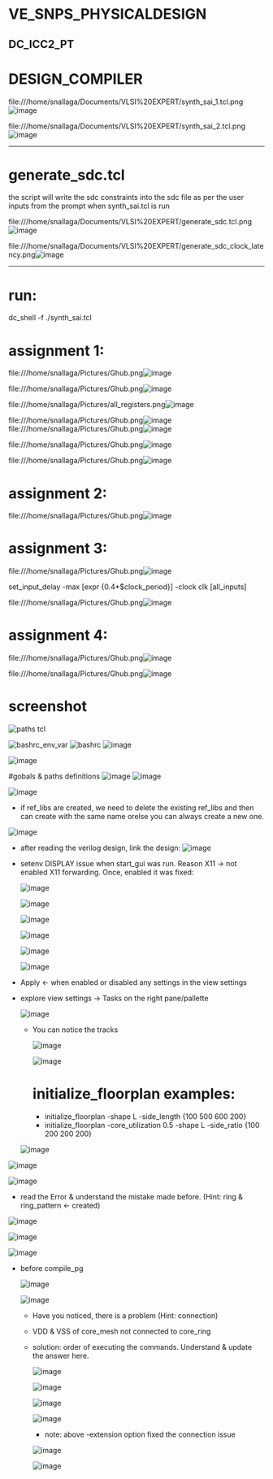 # VE_SNPS_PHYSICALDESIGN
DC_ICC2_PT
---------------------------------------------------------------------------------------------------------------------------------------------------------------------------------------
# DESIGN_COMPILER
file:///home/snallaga/Documents/VLSI%20EXPERT/synth_sai_1.tcl.png![image](https://github.com/snallaga9/VE_SNPS_PHYSICALDESIGN/assets/110479456/2dc860cf-0def-4c0f-8611-fc9cad2a264f)

file:///home/snallaga/Documents/VLSI%20EXPERT/synth_sai_2.tcl.png![image](https://github.com/snallaga9/VE_SNPS_PHYSICALDESIGN/assets/110479456/0cf96717-a524-49c7-a6bd-9ae70f2f6f81)

---------------------------------------------------------------------------------------------------------------------------------------------------------------------------------------
# generate_sdc.tcl

the script will write the sdc constraints into the sdc file as per the user inputs from the prompt when synth_sai.tcl is run

file:///home/snallaga/Documents/VLSI%20EXPERT/generate_sdc.tcl.png![image](https://github.com/snallaga9/VE_SNPS_PHYSICALDESIGN/assets/110479456/b1829f2c-dda9-41c0-b7ca-7a3d2995c526)

file:///home/snallaga/Documents/VLSI%20EXPERT/generate_sdc_clock_latency.png![image](https://github.com/snallaga9/VE_SNPS_PHYSICALDESIGN/assets/110479456/122ac3fc-8469-4558-ade3-142e097ec166)


---------------------------------------------------------------------------------------------------------------------------------------------------------------------------------------

# run:
dc_shell -f ./synth_sai.tcl

# assignment 1:
file:///home/snallaga/Pictures/Ghub.png![image](https://github.com/snallaga9/VE_SNPS_PHYSICALDESIGN/assets/110479456/3d2be0be-57a6-40eb-94f4-522612425780)

file:///home/snallaga/Pictures/Ghub.png![image](https://github.com/snallaga9/VE_SNPS_PHYSICALDESIGN/assets/110479456/1184a7c3-1583-408c-82e5-8360c8528014)

file:///home/snallaga/Pictures/all_registers.png![image](https://github.com/snallaga9/VE_SNPS_PHYSICALDESIGN/assets/110479456/146fb97b-df3a-41ac-9740-c685447a13fa)

file:///home/snallaga/Pictures/Ghub.png![image](https://github.com/snallaga9/VE_SNPS_PHYSICALDESIGN/assets/110479456/3a9ac2f8-062f-45e9-83d5-5e16a16f5e86)
file:///home/snallaga/Pictures/Ghub.png![image](https://github.com/snallaga9/VE_SNPS_PHYSICALDESIGN/assets/110479456/564acbea-9840-44db-bc4f-5ed2361722fa)

file:///home/snallaga/Pictures/Ghub.png![image](https://github.com/snallaga9/VE_SNPS_PHYSICALDESIGN/assets/110479456/e2f2ad80-6c3b-4d51-aabc-288e526729af)

file:///home/snallaga/Pictures/Ghub.png![image](https://github.com/snallaga9/VE_SNPS_PHYSICALDESIGN/assets/110479456/166935a3-b50c-4121-a3db-266a4265236e)



# assignment 2:
file:///home/snallaga/Pictures/Ghub.png![image](https://github.com/snallaga9/VE_SNPS_PHYSICALDESIGN/assets/110479456/39d9e862-ea67-42d5-b47d-53ecb948d13a)




# assignment 3:
file:///home/snallaga/Pictures/Ghub.png![image](https://github.com/snallaga9/VE_SNPS_PHYSICALDESIGN/assets/110479456/590483ab-4ec3-4663-a0f5-8f247e71d76b)

set_input_delay -max [expr {0.4*$clock_period}] -clock clk [all_inputs] 

file:///home/snallaga/Pictures/Ghub.png![image](https://github.com/snallaga9/VE_SNPS_PHYSICALDESIGN/assets/110479456/3ddb18a6-50a5-4c0e-b3ed-6f78dfe7e7d5)


# assignment 4:
file:///home/snallaga/Pictures/Ghub.png![image](https://github.com/snallaga9/VE_SNPS_PHYSICALDESIGN/assets/110479456/1f4d8799-b76b-4cde-bfa7-5118be4813dc)

file:///home/snallaga/Pictures/Ghub.png![image](https://github.com/snallaga9/VE_SNPS_PHYSICALDESIGN/assets/110479456/0cb1b1bb-3789-4277-8d58-4307baedd6c0)

# screenshot
![paths tcl](https://github.com/snallaga9/VE_SNPS_PHYSICALDESIGN/assets/110479456/f286c293-5e02-4898-bce6-994f2b6a2273)

![bashrc_env_var](https://github.com/snallaga9/VE_SNPS_PHYSICALDESIGN/assets/110479456/d3aaa88f-d8bd-44d7-9286-42893765420a)
![bashrc](https://github.com/snallaga9/VE_SNPS_PHYSICALDESIGN/assets/110479456/d48bb950-e2a5-4877-8696-2315dae08a19)
![image](https://github.com/snallaga9/VE_SNPS_PHYSICALDESIGN/assets/110479456/18c2845c-5c5b-4239-8b35-f7249324ab0c)

![image](https://github.com/snallaga9/VE_SNPS_PHYSICALDESIGN/assets/110479456/7b27e27b-b644-4cc8-9562-40cab0d9880f)

#gobals & paths definitions
![image](https://github.com/snallaga9/VE_SNPS_PHYSICALDESIGN/assets/110479456/e8ef2605-e58b-4d7f-8802-1bf74b5c8b28)
![image](https://github.com/snallaga9/VE_SNPS_PHYSICALDESIGN/assets/110479456/8722fe08-90fc-4c98-8dbe-a9c0bafbf29d)

![image](https://github.com/snallaga9/VE_SNPS_PHYSICALDESIGN/assets/110479456/3736132e-7cbd-4674-9975-ed11370123c0)

* if ref_libs are created, we need to delete the existing ref_libs and then can create with the same name orelse you can always create a new one.

![image](https://github.com/snallaga9/VE_SNPS_PHYSICALDESIGN/assets/110479456/911450e0-c5b2-4fe5-8c18-54d740b6c9c7)

* after reading the verilog design, link the design:
  ![image](https://github.com/snallaga9/VE_SNPS_PHYSICALDESIGN/assets/110479456/fd415fff-ef19-44d4-84a1-4aa7f6c82d0f)

* setenv DISPLAY issue when start_gui was run. Reason X11 -> not enabled X11 forwarding. Once, enabled it was fixed:

  ![image](https://github.com/snallaga9/VE_SNPS_PHYSICALDESIGN/assets/110479456/fa1a0a8d-fe90-4d1f-931d-676e5981d142)

  ![image](https://github.com/snallaga9/VE_SNPS_PHYSICALDESIGN/assets/110479456/2dd7a64e-643d-45ac-b47a-653aecf36b9e)

  ![image](https://github.com/snallaga9/VE_SNPS_PHYSICALDESIGN/assets/110479456/c931ec54-5972-4bd5-a68e-8b1d7412b62e)

  ![image](https://github.com/snallaga9/VE_SNPS_PHYSICALDESIGN/assets/110479456/ce740882-37b3-420a-b59d-d4b20b9d7886)

  ![image](https://github.com/snallaga9/VE_SNPS_PHYSICALDESIGN/assets/110479456/18bc9ac3-42dc-484f-bf27-40c431e79aec)


  ![image](https://github.com/snallaga9/VE_SNPS_PHYSICALDESIGN/assets/110479456/f7afc8ec-8dc7-4dd1-be8d-492ca335778f)
* Apply <- when enabled or disabled any settings in the view settings
* explore view settings -> Tasks on the right pane/pallette

  ![image](https://github.com/snallaga9/VE_SNPS_PHYSICALDESIGN/assets/110479456/bf1a704e-be8f-4773-b593-fa209a846b54)
  * You can notice the tracks
 
    ![image](https://github.com/snallaga9/VE_SNPS_PHYSICALDESIGN/assets/110479456/e7adde31-8c43-4cf1-8384-b6c06f03e5d8)

    ![image](https://github.com/snallaga9/VE_SNPS_PHYSICALDESIGN/assets/110479456/3b85276e-85f6-4298-bf12-99130c181931)

    # initialize_floorplan examples:
    * initialize_floorplan -shape L -side_length {100 500 600 200}
    * initialize_floorplan -core_utilization 0.5 -shape L -side_ratio {100 200 200 200}
   
  
   
  ![image](https://github.com/snallaga9/VE_SNPS_PHYSICALDESIGN/assets/110479456/0a6d69c9-d26e-4d7b-b604-2a3a6ef15a3f)

![image](https://github.com/snallaga9/VE_SNPS_PHYSICALDESIGN/assets/110479456/86817be9-a729-4ace-a4f8-47ab72437b61)


![image](https://github.com/snallaga9/VE_SNPS_PHYSICALDESIGN/assets/110479456/bde10b37-ef8d-4a2a-91dc-04dcb98009b5)
* read the Error & understand the mistake made before. (Hint: ring & ring_pattern <- created)


![image](https://github.com/snallaga9/VE_SNPS_PHYSICALDESIGN/assets/110479456/1251375e-c44d-4a2d-8008-a065205ba0f9)

![image](https://github.com/snallaga9/VE_SNPS_PHYSICALDESIGN/assets/110479456/cabe31d4-08d1-42f7-ba58-5fee53a26cf6)

![image](https://github.com/snallaga9/VE_SNPS_PHYSICALDESIGN/assets/110479456/1e04ce3f-f5a2-4040-851f-70e4fbeaebe9)
* before compile_pg

  ![image](https://github.com/snallaga9/VE_SNPS_PHYSICALDESIGN/assets/110479456/cafa14b4-25eb-4829-9df4-66aa0604aaeb)


  ![image](https://github.com/snallaga9/VE_SNPS_PHYSICALDESIGN/assets/110479456/d0f8e96a-505b-41eb-ab50-6edfde30c1c5)
  * Have you noticed, there is a problem (Hint: connection)
  * VDD & VSS of core_mesh not connected to core_ring
  * solution: order of executing the commands. Understand & update the answer here.
 
    ![image](https://github.com/snallaga9/VE_SNPS_PHYSICALDESIGN/assets/110479456/475e2140-892e-46a4-a406-9a685d46c9f5)

    ![image](https://github.com/snallaga9/VE_SNPS_PHYSICALDESIGN/assets/110479456/242acc73-e852-4a25-b56e-53c0979ad20e)

    ![image](https://github.com/snallaga9/VE_SNPS_PHYSICALDESIGN/assets/110479456/ed7dba63-1b08-4196-a497-123e1e46de3d)

    ![image](https://github.com/snallaga9/VE_SNPS_PHYSICALDESIGN/assets/110479456/1bee686f-fa6e-4ba2-86e4-0153c20708b4)
    * note: above -extension option fixed the connection issue
   
    ![image](https://github.com/snallaga9/VE_SNPS_PHYSICALDESIGN/assets/110479456/decff612-3311-4e3d-8df3-42a4f2b9301d)

    ![image](https://github.com/snallaga9/VE_SNPS_PHYSICALDESIGN/assets/110479456/b680cb87-f627-4ece-a887-eb99e583b49e)




















  







































